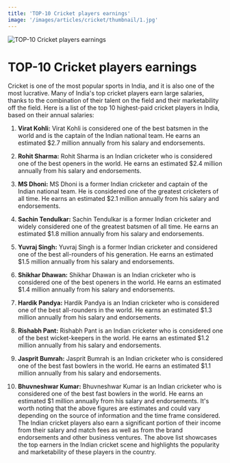 ```yaml
---
title: 'TOP-10 Cricket players earnings'
image: '/images/articles/cricket/thumbnail/1.jpg'
---
```


![TOP-10 Cricket players earnings](/images/articles/cricket/1.jpg)

# TOP-10 Cricket players earnings

Cricket is one of the most popular sports in India, and it is also one of the most lucrative. Many of India's top cricket players earn large salaries, thanks to the combination of their talent on the field and their marketability off the field. Here is a list of the top 10 highest-paid cricket players in India, based on their annual salaries:

1. **Virat Kohli:** Virat Kohli is considered one of the best batsmen in the world and is the captain of the Indian national team. He earns an estimated $2.7 million annually from his salary and endorsements.

2. **Rohit Sharma:** Rohit Sharma is an Indian cricketer who is considered one of the best openers in the world. He earns an estimated $2.4 million annually from his salary and endorsements.

3. **MS Dhoni:** MS Dhoni is a former Indian cricketer and captain of the Indian national team. He is considered one of the greatest cricketers of all time. He earns an estimated $2.1 million annually from his salary and endorsements.

4. **Sachin Tendulkar:** Sachin Tendulkar is a former Indian cricketer and widely considered one of the greatest batsmen of all time. He earns an estimated $1.8 million annually from his salary and endorsements.

5. **Yuvraj Singh:** Yuvraj Singh is a former Indian cricketer and considered one of the best all-rounders of his generation. He earns an estimated $1.5 million annually from his salary and endorsements.

6. **Shikhar Dhawan:** Shikhar Dhawan is an Indian cricketer who is considered one of the best openers in the world. He earns an estimated $1.4 million annually from his salary and endorsements.

7. **Hardik Pandya:** Hardik Pandya is an Indian cricketer who is considered one of the best all-rounders in the world. He earns an estimated $1.3 million annually from his salary and endorsements.

8. **Rishabh Pant:** Rishabh Pant is an Indian cricketer who is considered one of the best wicket-keepers in the world. He earns an estimated $1.2 million annually from his salary and endorsements.

9. **Jasprit Bumrah:** Jasprit Bumrah is an Indian cricketer who is considered one of the best fast bowlers in the world. He earns an estimated $1.1 million annually from his salary and endorsements.

10. **Bhuvneshwar Kumar:** Bhuvneshwar Kumar is an Indian cricketer who is considered one of the best fast bowlers in the world. He earns an estimated $1 million annually from his salary and endorsements.
It's worth noting that the above figures are estimates and could vary depending on the source of information and the time frame considered. The Indian cricket players also earn a significant portion of their income from their salary and match fees as well as from the brand endorsements and other business ventures. The above list showcases the top earners in the Indian cricket scene and highlights the popularity and marketability of these players in the country.
